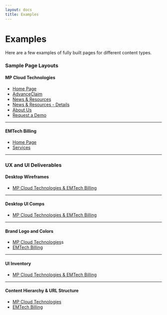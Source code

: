 ```yaml
---
layout: docs
title: Examples
---
```


# Examples

Here are a few examples of fully built pages for different content types.

### Sample Page Layouts
#### MP Cloud Technologies
- [Home Page](/demo/mpc/home.html)
- [AdvanceClaim](/demo/mpc/advance-claim.html)
- [News & Resources](/demo/mpc/news-and-resources.html)
- [News & Resources - Details](/demo/mpc/news-and-resources-details.html)
- [About Us](/demo/mpc/about-us.html)
- [Request a Demo](/demo/mpc/request-a-demo.html)

----

#### EMTech Billing
- [Home Page](/demo/emt/home.html)
- [Services](/demo/emt/services.html)

----

### UX and UI Deliverables

#### Desktop Wireframes
- [MP Cloud Technologies & EMTech Billing](https://ninelabs.invisionapp.com/console/share/342LCMCCTB)

----

#### Desktop UI Comps
- [MP Cloud Technologies & EMTech Billing](https://ninelabs.invisionapp.com/console/share/WZ2UWMLUAV)

----

#### Brand Logo and Colors
- [MP Cloud Technologies](https://ninelabs.invisionapp.com/console/share/GB2YQFT1ZC)s
- [EMTech Billing](https://ninelabs.invisionapp.com/console/share/KC2YQFT0N8)

----

#### UI Inventory
- [MP Cloud Technologies & EMTech Billing](https://ninelabs.invisionapp.com/console/share/3R2UVPH6UA)

----

#### Content Hierarchy & URL Structure
- [MP Cloud Technologies](https://miro.com/app/board/o9J_krxzptY=/?moveToWidget=3074457360145393733&cot=14)
- [EMTech Billing](https://miro.com/app/board/o9J_krxzptY=/?moveToWidget=3074457360146255363&cot=14)

